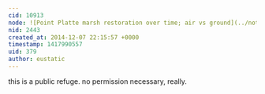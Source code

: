 ```yaml
---
cid: 10913
node: ![Point Platte marsh restoration over time; air vs ground](../notes/eustatic/6-11-2012/point-platte-marsh-restoration-over-time-air-vs-ground)
nid: 2443
created_at: 2014-12-07 22:15:57 +0000
timestamp: 1417990557
uid: 379
author: eustatic
---
```


this is a public refuge.  no permission necessary, really. 